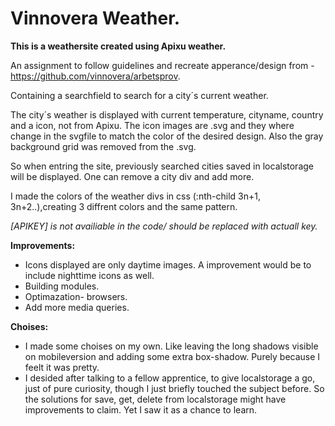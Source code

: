 # Vinnovera Weather.

<b>This is a weathersite created using Apixu weather. </b>

An assignment to follow guidelines and recreate apperance/design from - https://github.com/vinnovera/arbetsprov.

Containing a searchfield to search for a city´s current weather. 

The city´s weather is displayed with current temperature, cityname, country and a icon, not from Apixu.
The icon images are .svg and they where change in the svgfile to match the color of the desired design. Also the gray background grid was removed from the .svg.

So when entring the site, previously searched cities saved in localstorage will be displayed. One can remove a city div and add more.

I made the colors of the weather divs in css (:nth-child 3n+1, 3n+2..),creating 3 diffrent colors and the same pattern.

<i>[APIKEY] is not availiable in the code/ should be replaced with actuall key.</i>

<b>Improvements:</b>
* Icons displayed are only daytime images. A improvement would be to include nighttime icons as well.
* Building modules.
* Optimazation- browsers.
* Add more media queries.

<b>Choises:</b>
* I made some choises on my own. Like leaving the long shadows visible on mobileversion and adding some extra box-shadow. Purely because I feelt it was pretty. 
* I desided after talking to a fellow apprentice, to give localstorage a go, just of pure curiosity, though I just briefly touched the subject before. So the solutions for save, get, delete from localstorage might have improvements to claim. Yet I saw it as a chance to learn.



